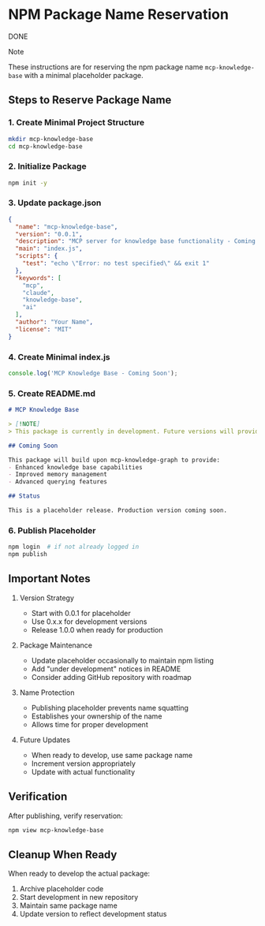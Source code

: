 # NPM Package Name Reservation

DONE

> [!NOTE]
> These instructions are for reserving the npm package name `mcp-knowledge-base` with a minimal placeholder package.

## Steps to Reserve Package Name

### 1. Create Minimal Project Structure

```bash
mkdir mcp-knowledge-base
cd mcp-knowledge-base
```

### 2. Initialize Package

```bash
npm init -y
```

### 3. Update package.json

```json
{
  "name": "mcp-knowledge-base",
  "version": "0.0.1",
  "description": "MCP server for knowledge base functionality - Coming Soon",
  "main": "index.js",
  "scripts": {
    "test": "echo \"Error: no test specified\" && exit 1"
  },
  "keywords": [
    "mcp",
    "claude",
    "knowledge-base",
    "ai"
  ],
  "author": "Your Name",
  "license": "MIT"
}
```

### 4. Create Minimal index.js

```javascript
console.log('MCP Knowledge Base - Coming Soon');
```

### 5. Create README.md

```markdown
# MCP Knowledge Base

> [!NOTE]
> This package is currently in development. Future versions will provide knowledge base functionality for Claude AI.

## Coming Soon

This package will build upon mcp-knowledge-graph to provide:
- Enhanced knowledge base capabilities
- Improved memory management
- Advanced querying features

## Status

This is a placeholder release. Production version coming soon.
```

### 6. Publish Placeholder

```bash
npm login  # if not already logged in
npm publish
```

## Important Notes

1. Version Strategy
   - Start with 0.0.1 for placeholder
   - Use 0.x.x for development versions
   - Release 1.0.0 when ready for production

2. Package Maintenance
   - Update placeholder occasionally to maintain npm listing
   - Add "under development" notices in README
   - Consider adding GitHub repository with roadmap

3. Name Protection
   - Publishing placeholder prevents name squatting
   - Establishes your ownership of the name
   - Allows time for proper development

4. Future Updates
   - When ready to develop, use same package name
   - Increment version appropriately
   - Update with actual functionality

## Verification

After publishing, verify reservation:

```bash
npm view mcp-knowledge-base
```

## Cleanup When Ready

When ready to develop the actual package:

1. Archive placeholder code
2. Start development in new repository
3. Maintain same package name
4. Update version to reflect development status
